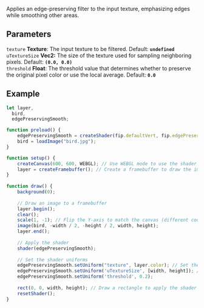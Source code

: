 Applies an edge-preserving filter to the input texture, emphasizing edges while smoothing other areas.

## Parameters
`texture` **Texture**: The input texture to be filtered. Default: **`undefined`**
<br>
`uTextureSize` **Vec2:** The size of the texture used for sampling neighboring pixels. Default: **`(0.0, 0.0)`**
<br>
`threshold` **Float**: The threshold value that determines whether to preserve the original pixel color or use the local average. Default: **`0.0`**


## Example
```javascript hl_lines="29 30 31"
let layer,
  bird,
  edgePreservingSmooth;

function preload() {
    edgePreservingSmooth = createShader(fip.defaultVert, fip.edgePreservingSmooth); // Load the shader
    bird = loadImage("bird.jpg");
}

function setup() {
    createCanvas(600, 600, WEBGL); // Use WEBGL mode to use the shader
    layer = createFramebuffer(); // Create a framebuffer to draw the image onto
}
  
function draw() {
    background(0);
    
    // Draw an image to a framebuffer 
    layer.begin();
    clear();
    scale(1, -1); // Flip the Y-axis to match the canvas (different coordinate system in framebuffer)
    image(bird, -width / 2, -height / 2, width, height);
    layer.end();
    
    // Apply the shader
    shader(edgePreservingSmooth);
    
    // Set the shader uniforms
    edgePreservingSmooth.setUniform("texture", layer.color); // Set the texture to apply the shader to
    edgePreservingSmooth.setUniform('uTextureSize', [width, height]); // Set the size of the texture used
    edgePreservingSmooth.setUniform('threshold', 0.2);
    
    rect(0, 0, width, height); // Draw a rectangle to apply the shader to
    resetShader(); 
}
```